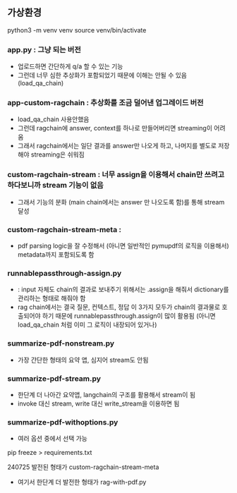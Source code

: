 ## 가상환경

python3 -m venv venv
source venv/bin/activate

### app.py : 그냥 되는 버전

- 업로드하면 간단하게 q/a 할 수 있는 기능
- 그런데 너무 심한 추상화가 포함되었기 때문에 이해는 안될 수 있음 (load_qa_chain)

### app-custom-ragchain : 추상화를 조금 덜어낸 업그레이드 버전

- load_qa_chain 사용안했음
- 그런데 ragchain에 answer, context를 하나로 만들어버리면 streaming이 어려움
- 그래서 ragchain에서는 일단 결과를 answer만 나오게 하고, 나머지를 별도로 저장해야 streaming은 쉬워짐

### custom-ragchain-stream : 너무 assign을 이용해서 chain만 쓰려고 하다보니까 stream 기능이 없음

- 그래서 기능의 분화 (main chain에서는 answer 만 나오도록 함)를 통해 stream 달성

### custom-ragchain-stream-meta :

- pdf parsing logic을 잘 수정해서 (아니면 일반적인 pymupdf의 로직을 이용해서) metadata까지 포함되도록 함

### runnablepassthrough-assign.py

- : input 자체도 chain의 결과로 보내주기 위해서는 .assign을 해줘서 dictionary를 관리하는 형태로 해줘야 함
- rag chain에서는 결국 질문, 컨텍스트, 정답 이 3가지 모두가 chain의 결과물로 호출되어야 하기 때문에 runnablepassthrough.assign이 많이 활용됨 (아니면 load_qa_chain 처럼 이미 그 로직이 내장되어 있거나)

### summarize-pdf-nonstream.py

- 가장 간단한 형태의 요약 앱, 심지어 stream도 안됨

### summarize-pdf-stream.py

- 한단계 더 나아간 요약앱, langchain의 구조를 활용해서 stream이 됨
- invoke 대신 stream, write 대신 write_stream을 이용하면 됨

### summarize-pdf-withoptions.py

- 여러 옵션 중에서 선택 가능

pip freeze > requirements.txt

240725
발전된 형태가 custom-ragchain-stream-meta

- 여기서 한단계 더 발전한 형태가 rag-with-pdf.py
